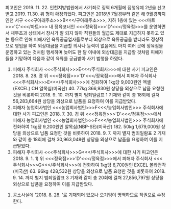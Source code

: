 피고인은 2019. 11. 22. 인천지방법원에서 사기죄로 징역 6개월에 집행유예 2년을 선고받고 2019. 11.30. 위 형이 확정되었다.
피고인은 2018년 7월경부터 같은 해 9월경까지 인천 서구 <<<구아래주소>>>B<<</구아래주소>>>, 지하 1층에 있는 <<<마트>>>'C'<<</마트>>> 내 정육코너인 <<<정육점>>>'D'<<</정육점>>>를 운영하면서 채무초과 상태에서 장사가 잘 되지 않아 직원들의 월급도 제대로 지급하지 못하고 있는 등으로 인해 피해자인 육류공급업자들로부터 외상으로 육류공급을 받더라도 정상적으로 영업을 하여 외상대금을 지급할 의사나 능력이 없음에도 마치 여러 곳에 정육점을 운영하고 있는 것처럼 행세하며 늦어도 한 달 이내에 외상대금을 지급할 것처럼 피해자들을 기망하여 다음과 같이 육류를 공급받아 사기 범행을 하였다.
1. 피해자 주식회사 <<<주식회사>>>E<<</주식회사>>>에 대한 사기
피고인은 2018. 8. 28. 경 위 <<<정육점>>>'D'<<</정육점>>>에서 피해자 주식회사 <<<주식회사>>>E<<</주식회사>>>에 전화하여 1kg당 9,000원인 엑셀(EXCEL) CH 알목심(미국산) 40. 77kg 366,930원 상당을 외상으로 납품 요청한 것을 비롯하여 2018. 9. 10. 까지 별지 범죄일람표 1 기재와 같이 총 18회에 걸쳐 56,283,664원 상당을 외상으로 납품을 요청하여 이를 지급받았다.
2. 피해자 농업회사법인 <<<농업회사법인>>>F<<</농업회사법인>>> 주식회사에 대한 사기
피고인은 2018. 7. 30. 경 위 <<<정육점>>>'D'<<</정육점>>>에서 피해자 농업회사법인 <<<농업회사법인>>>F<<</농업회사법인>>> 주식회사에 전화하여 1kg당 9,200원인 알목심(NBP-SE)(미국산) 182. 50kg 1,679,000원 상당을 외상으로 납품 요청한 것을 비롯하여 2018. 9. 7. 까지 별지 범죄일람표 2 기재와 같이 총 18회에 걸쳐 30,963,048원 상당을 외상으로 납품을 요청하여 이를 지급받았다.
3. 피해자 주식회사 <<<주식회사>>>G<<</주식회사>>>에 대한 사기
피고인은 2018. 9. 1. 1) 위 <<<정육점>>>'D'<<</정육점>>>에서 피해자 주식회사 <<<주식회사>>>G<<</주식회사>>>에 전화하여 1kg당 6,700원인 EXCEL 볼라전각(미국산) 63. 96kg 428,532원 상당을 외상으로 납품 요청한 것을 비롯하여 2018. 9. 14. 까지 별지 범죄일람표 3 기재와 같이 총 20회에 걸쳐 27,856,797원 상당을 외상으로 납품을 요청하여 이를 지급받았다.
1) 공소사실에 '2018. 8. 28. '로 기재되어 있으나 오기임이 명백하므로 직권으로 수정한다.